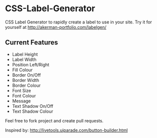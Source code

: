 CSS-Label-Generator
===================

CSS Label Generator to rapidly create a label to use in your site. Try it for yourself at http://akerman-portfolio.com/labelgen/


Current Features
----------------

* Label Height
* Label Width
* Position Left/Right
* Fill Colour
* Border On/Off
* Border Width
* Border Colour
* Font Size
* Font Colour
* Message
* Text Shadow On/Off
* Text Shadow Colour

Feel free to fork project and create pull requests.

Inspired by: http://livetools.uiparade.com/button-builder.html
